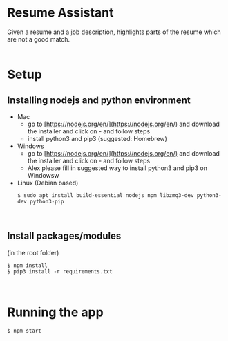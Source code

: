 # Resume Assistant
Given a resume and a job description, highlights parts of the resume which are not a good match.<br/><br/>

# Setup
## Installing nodejs and python environment
* Mac
    * go to [https://nodejs.org/en/](https://nodejs.org/en/) and download the installer and click on - and follow steps
    * install python3 and pip3 (suggested: Homebrew)
* Windows
    * go to [https://nodejs.org/en/](https://nodejs.org/en/) and download the installer and click on - and follow steps
    * Alex please fill in suggested way to install python3 and pip3 on Windowsw
* Linux (Debian based)
    ```
    $ sudo apt install build-essential nodejs npm libzmq3-dev python3-dev python3-pip
    ```

<br/>

## Install packages/modules
(in the root folder)
```
$ npm install
$ pip3 install -r requirements.txt
```

<br/>

# Running the app
```
$ npm start
```